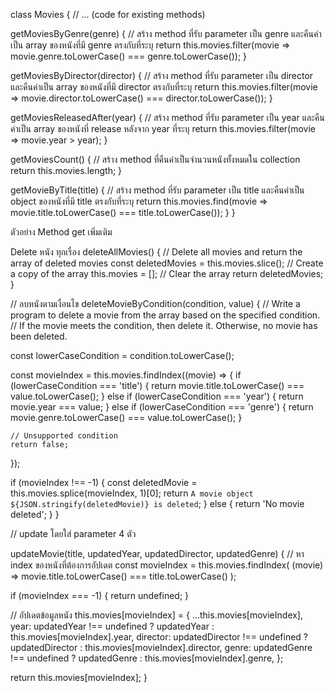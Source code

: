 class Movies {
  // ... (code for existing methods)

  getMoviesByGenre(genre) {
    // สร้าง method ที่รับ parameter เป็น genre และคืนค่าเป็น array ของหนังที่มี genre ตรงกับที่ระบุ
    return this.movies.filter(movie => movie.genre.toLowerCase() === genre.toLowerCase());
  }

  getMoviesByDirector(director) {
    // สร้าง method ที่รับ parameter เป็น director และคืนค่าเป็น array ของหนังที่มี director ตรงกับที่ระบุ
    return this.movies.filter(movie => movie.director.toLowerCase() === director.toLowerCase());
  }

  getMoviesReleasedAfter(year) {
    // สร้าง method ที่รับ parameter เป็น year และคืนค่าเป็น array ของหนังที่ release หลังจาก year ที่ระบุ
    return this.movies.filter(movie => movie.year > year);
  }

  getMoviesCount() {
    // สร้าง method ที่คืนค่าเป็นจำนวนหนังทั้งหมดใน collection
    return this.movies.length;
  }

  getMovieByTitle(title) {
    // สร้าง method ที่รับ parameter เป็น title และคืนค่าเป็น object ของหนังที่มี title ตรงกับที่ระบุ
    return this.movies.find(movie => movie.title.toLowerCase() === title.toLowerCase());
  }
}

ตัวอย่าง Method get เพิ่มเติม 

Delete หนัง ทุกเรื่อง
deleteAllMovies() {
  // Delete all movies and return the array of deleted movies
  const deletedMovies = this.movies.slice(); // Create a copy of the array
  this.movies = []; // Clear the array
  return deletedMovies;
}

// ลบหนังตามเงื่อนไข
deleteMovieByCondition(condition, value) {
  // Write a program to delete a movie from the array based on the specified condition.
  // If the movie meets the condition, then delete it. Otherwise, no movie has been deleted.

  const lowerCaseCondition = condition.toLowerCase();

  const movieIndex = this.movies.findIndex((movie) => {
    if (lowerCaseCondition === 'title') {
      return movie.title.toLowerCase() === value.toLowerCase();
    } else if (lowerCaseCondition === 'year') {
      return movie.year === value;
    } else if (lowerCaseCondition === 'genre') {
      return movie.genre.toLowerCase() === value.toLowerCase();
    }

    // Unsupported condition
    return false;
  });

  if (movieIndex !== -1) {
    const deletedMovie = this.movies.splice(movieIndex, 1)[0];
    return `A movie object ${JSON.stringify(deletedMovie)} is deleted`;
  } else {
    return 'No movie deleted';
  }
}

// update โดยใส่ parameter 4 ตัว

updateMovie(title, updatedYear, updatedDirector, updatedGenre) {
  // หา index ของหนังที่ต้องการอัปเดต
  const movieIndex = this.movies.findIndex(
    (movie) => movie.title.toLowerCase() === title.toLowerCase()
  );

  if (movieIndex === -1) {
    return undefined;
  }

  // อัปเดตข้อมูลหนัง
  this.movies[movieIndex] = {
    ...this.movies[movieIndex],
    year: updatedYear !== undefined ? updatedYear : this.movies[movieIndex].year,
    director: updatedDirector !== undefined ? updatedDirector : this.movies[movieIndex].director,
    genre: updatedGenre !== undefined ? updatedGenre : this.movies[movieIndex].genre,
  };

  return this.movies[movieIndex];
}






